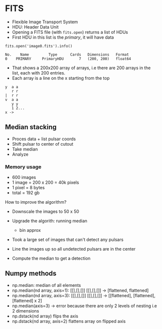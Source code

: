 # FITS

* Flexible Image Transport System
* HDU: Header Data Unit
* Opening a FITS file (with `fits.open`) returns a list of HDUs
* First HDU in this list is the _primary_, it will have data

```
fits.open('image0.fits').info()

No.    Name         Type      Cards   Dimensions   Format
0    PRIMARY     PrimaryHDU       7   (200, 200)   float64
```

* That shows a 200x200 array of arrays, i.e there are 200 arrays in the list,
  each with 200 entries. 
* Each array is a line on the x starting from the top
```
y  a a
   r r
|  r r
v  a a
   y y
   1 2...
x ->
```

## Median stacking

* Proces data + list pulsar coords
* Shift pulsar to center of cutout
* Take median
* Analyze

### Memory usage

* 600 images
* 1 image = 200 x 200 = 40k pixels
* 1 pixel = 8 bytes 
* total = 192 gb

How to improve the algorithm? 

* Downscale the images to 50 x 50
* Upgrade the algorith: running median
  - bin approx 

* Took a large set of images that can't detect any pulsars
* Line the images up so all undetected pulsars are in the center
* Compute the median to get a detection


## Numpy methods

* np.median: median of all elements
* np.median(nd array, axis=1): [[],[],[]] [[],[],[]] -> [flattened, flattened]
* np.median(nd array, axis=3): [[],[],[]] [[],[],[]] -> [[flattened], [flattened], [flattened] x 2]
* np.median(axis=3) -> error because there are only 2 levels of nesting i.e 2
  dimensions
* np.dstack(nd array) flips the axis
* np.dstack(nd array, axis=2) flattens array on flipped axis
